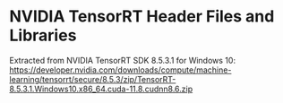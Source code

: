 # NVIDIA TensorRT Header Files and Libraries

Extracted from NVIDIA TensorRT SDK 8.5.3.1 for Windows 10: https://developer.nvidia.com/downloads/compute/machine-learning/tensorrt/secure/8.5.3/zip/TensorRT-8.5.3.1.Windows10.x86_64.cuda-11.8.cudnn8.6.zip
